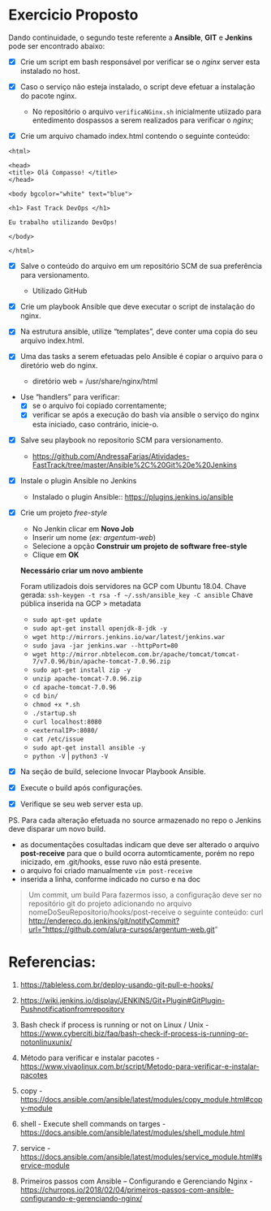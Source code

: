 
# Exercicio Proposto

Dando continuidade, o segundo teste referente a **Ansible**, **GIT** e **Jenkins** pode ser encontrado abaixo:

- [x] Crie um script em bash responsável por verificar se o _nginx_ server esta instalado no host. 

- [x] Caso o serviço não esteja instalado, o script deve efetuar a instalação do pacote nginx.

    * No repositório o arquivo `verificaNGinx.sh` inicialmente utiizado para entedimento dospassos a serem realizados para verificar o _nginx_;

- [X] Crie um arquivo chamado index.html contendo o seguinte conteúdo:

```
<html>

<head>
<title> Olá Compasso! </title>
</head>

<body bgcolor="white" text="blue">

<h1> Fast Track DevOps </h1>

Eu trabalho utilizando DevOps!

</body>

</html>
```

- [X] Salve o conteúdo do arquivo em um repositório SCM de sua preferência para versionamento.
    * Utilizado GitHub

- [x] Crie um playbook Ansible que deve executar o script de instalação do nginx.

- [x] Na estrutura ansible, utilize “templates”, deve conter uma copia do seu arquivo index.html.
    
- [x] Uma das tasks a serem efetuadas pelo Ansible é copiar o arquivo para o diretório web do nginx.
    * diretório web = /usr/share/nginx/html

- Use “handlers” para verificar:
    - [x] se o arquivo foi copiado correntamente;
    - [x] verificar se após a execução do bash via ansible o serviço do nginx esta iniciado, caso contrário, inicie-o.
    
- [x] Salve seu playbook no repositorio SCM para versionamento.
    * https://github.com/AndressaFarias/Atividades-FastTrack/tree/master/Ansible%2C%20Git%20e%20Jenkins 

- [x] Instale o plugin Ansible no Jenkins
    * Instalado o plugin Ansible:: https://plugins.jenkins.io/ansible 

- [x] Crie um projeto _free-style_
    * No Jenkin clicar em **Novo Job**
    * Inserir um nome (_ex: argentum-web_)
    * Selecione a opção **Construir um projeto de software free-style**
    * Clique em **OK**
    
    **Necessário criar um novo ambiente**

    Foram utilizadois dois servidores na GCP com Ubuntu 18.04.
    Chave gerada: 
        `ssh-keygen -t rsa -f ~/.ssh/ansible_key -C ansible`
    Chave pública inserida na GCP > metadata

    * `sudo apt-get update`
    * `sudo apt-get install openjdk-8-jdk -y`
    * `wget http://mirrors.jenkins.io/war/latest/jenkins.war`
    * `sudo java -jar jenkins.war --httpPort=80`
    * `wget http://mirror.nbtelecom.com.br/apache/tomcat/tomcat-7/v7.0.96/bin/apache-tomcat-7.0.96.zip`
    * `sudo apt-get install zip -y`
    * `unzip apache-tomcat-7.0.96.zip`
    * `cd apache-tomcat-7.0.96`
    * `cd bin/`
    * `chmod +x *.sh`
    * `./startup.sh`
    * `curl localhost:8080`
    * `<externalIP>:8080/`
    *  `cat /etc/issue`
    *  `sudo apt-get install ansible -y`
    *  `python -V` | `python3 -V`

- [x] Na seção de build, selecione Invocar Playbook Ansible.
    
- [x] Execute o build após configurações.
    
- [x] Verifique se seu web server esta up.
    

PS. Para cada alteração efetuada no source armazenado no repo o Jenkins deve disparar um novo build.
   
* as documentações cosultadas indicam que deve ser alterado o arquivo **post-receive** para que o build ocorra automticamente, porém no repo inicizado, em .git/hooks, esse ruvo não está presente.
* o arquivo foi criado manualmente `vim post-receive`
* inserida a linha, conforme indicado no curso e na doc
> Um commit, um build
Para fazermos isso, a configuração deve ser no repositório git do projeto adicionando no arquivo nomeDoSeuRepositorio/hooks/post-receive o seguinte conteúdo:
curl http://endereco.do.jenkins/git/notifyCommit?url="https://github.com/alura-cursos/argentum-web.git"

# Referencias:
1. https://tableless.com.br/deploy-usando-git-pull-e-hooks/

2. https://wiki.jenkins.io/display/JENKINS/Git+Plugin#GitPlugin-Pushnotificationfromrepository

3. Bash check if process is running or not on Linux / Unix - https://www.cyberciti.biz/faq/bash-check-if-process-is-running-or-notonlinuxunix/

4. Método para verificar e instalar pacotes - https://www.vivaolinux.com.br/script/Metodo-para-verificar-e-instalar-pacotes

5. copy - https://docs.ansible.com/ansible/latest/modules/copy_module.html#copy-module

6. shell - Execute shell commands on targes - https://docs.ansible.com/ansible/latest/modules/shell_module.html

7. service - https://docs.ansible.com/ansible/latest/modules/service_module.html#service-module

8. Primeiros passos com Ansible – Configurando e Gerenciando Nginx - https://churrops.io/2018/02/04/primeiros-passos-com-ansible-configurando-e-gerenciando-nginx/